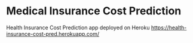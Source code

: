 # Medical Insurance Cost Prediction
Health Insurance Cost Prediction app deployed on Heroku
https://health-insurance-cost-pred.herokuapp.com/
